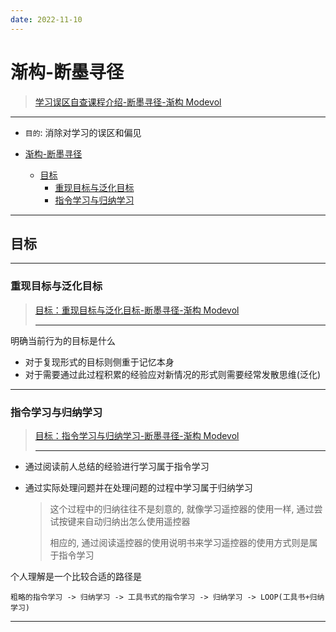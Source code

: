 ```yaml
---
date: 2022-11-10
---
```


# 渐构-断墨寻径

> [学习误区自查课程介绍-断墨寻径-渐构 Modevol](https://www.modevol.com/episode/ckx8eb99w000501l2ewyt2kto)

---

- `目的`: 消除对学习的误区和偏见

- [渐构-断墨寻径](#渐构-断墨寻径)
  - [目标](#目标)
    - [重现目标与泛化目标](#重现目标与泛化目标)
    - [指令学习与归纳学习](#指令学习与归纳学习)


---

## 目标

---

### 重现目标与泛化目标

> [目标：重现目标与泛化目标-断墨寻径-渐构 Modevol](https://www.modevol.com/episode/ckx8iqz7a000b01l21i3f1dcb)
>
> ---

明确当前行为的目标是什么

- 对于复现形式的目标则侧重于记忆本身
- 对于需要通过此过程积累的经验应对新情况的形式则需要经常发散思维(泛化)

---

### 指令学习与归纳学习

> [目标：指令学习与归纳学习-断墨寻径-渐构 Modevol](https://www.modevol.com/episode/ckx8iskqs000g01l26k4j0txk)
>
> ---

- 通过阅读前人总结的经验进行学习属于指令学习

- 通过实际处理问题并在处理问题的过程中学习属于归纳学习

  > 这个过程中的归纳往往不是刻意的, 就像学习遥控器的使用一样, 通过尝试按键来自动归纳出怎么使用遥控器
  >
  > 相应的, 通过阅读遥控器的使用说明书来学习遥控器的使用方式则是属于指令学习

个人理解是一个比较合适的路径是

`粗略的指令学习 -> 归纳学习 -> 工具书式的指令学习 -> 归纳学习 -> LOOP(工具书+归纳学习)`

---



